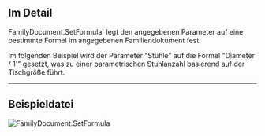 ## Im Detail
FamilyDocument.SetFormula` legt den angegebenen Parameter auf eine bestimmte Formel im angegebenen Familiendokument fest.

Im folgenden Beispiel wird der Parameter "Stühle" auf die Formel "Diameter / 1'" gesetzt, was zu einer parametrischen Stuhlanzahl basierend auf der Tischgröße führt.
___
## Beispieldatei

![FamilyDocument.SetFormula](./Revit.Application.FamilyDocument.SetFormula_img.jpg)
